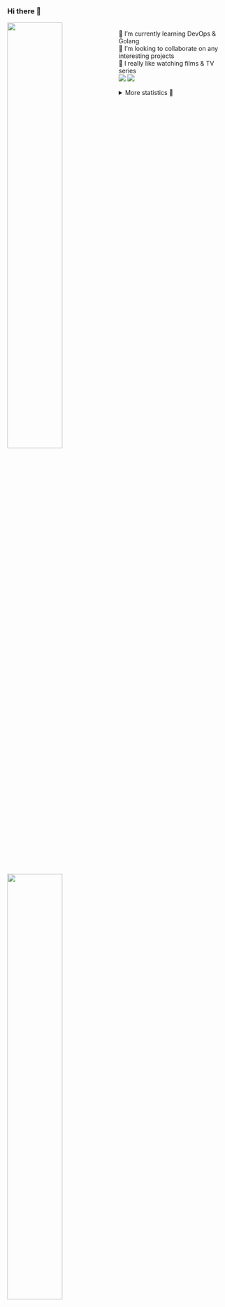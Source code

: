 ### Hi there 👋


[<img align="left" width="50%" src="https://github-readme-stats.vercel.app/api?username=rufusnufus&hide=issues&show_icons=true&count_private=true&theme=transparent&title_color=FF6F40&text_color=FBF9F8&icon_color=F48242&hide_border=true&hide_title=true#gh-dark-mode-only">](https://metrics.lecoq.io/rufusnufus#gh-dark-mode-only)
[<img align="left" width="50%" src="https://github-readme-stats.vercel.app/api?username=rufusnufus&hide=issues&show_icons=true&count_private=true&theme=transparent&title_color=FF6533&text_color=4D4644&icon_color=FF8038&hide_border=true&hide_title=true#gh-light-mode-only">](https://metrics.lecoq.io/rufusnufus#gh-light-mode-only)

<p>
  <br>
  🌱 I’m currently learning DevOps & Golang</br>
  👯 I’m looking to collaborate on any interesting projects</br>
  🎥 I really like watching films & TV series</br>
  <a href="https://linkedin.com/in/rufusnufus"><img src="https://img.shields.io/badge/linkedin-0077B5.svg?style=for-the-badge&logo=linkedin&logoColor=white"/></a>
  <a href="https://t.me/rufusnufus"><img src="https://img.shields.io/badge/-telegram-black?style=for-the-badge&color=blue&logo=telegram"/></a>
</p>

<p text-align="left">
<details>
  <summary>More statistics 👀</summary><br/>

<!--START_SECTION:waka-->
![Code Time](http://img.shields.io/badge/Code%20Time-64%20hrs%2032%20mins-blue)

![Profile Views](http://img.shields.io/badge/Profile%20Views-1-blue)

**I'm an Early 🐤** 

```text
🌞 Morning    113 commits    ████░░░░░░░░░░░░░░░░░░░░░   17.12% 
🌆 Daytime    366 commits    █████████████░░░░░░░░░░░░   55.45% 
🌃 Evening    152 commits    █████░░░░░░░░░░░░░░░░░░░░   23.03% 
🌙 Night      29 commits     █░░░░░░░░░░░░░░░░░░░░░░░░   4.39%

```
📅 **I'm Most Productive on Tuesday** 

```text
Monday       124 commits    ████░░░░░░░░░░░░░░░░░░░░░   18.79% 
Tuesday      130 commits    █████░░░░░░░░░░░░░░░░░░░░   19.7% 
Wednesday    112 commits    ████░░░░░░░░░░░░░░░░░░░░░   16.97% 
Thursday     123 commits    ████░░░░░░░░░░░░░░░░░░░░░   18.64% 
Friday       112 commits    ████░░░░░░░░░░░░░░░░░░░░░   16.97% 
Saturday     33 commits     █░░░░░░░░░░░░░░░░░░░░░░░░   5.0% 
Sunday       26 commits     █░░░░░░░░░░░░░░░░░░░░░░░░   3.94%

```


📊 **This Week I Spent My Time On** 

```text
💬 Programming Languages: 
YAML                     3 mins              █████████████░░░░░░░░░░░░   51.65% 
HCL                      3 mins              ████████████░░░░░░░░░░░░░   48.35%

🔥 Editors: 
VS Code                  6 mins              █████████████████████████   100.0%

```

**I Mostly Code in Python** 

```text
Python                   9 repos             ███████░░░░░░░░░░░░░░░░░░   28.12% 
Java                     4 repos             ███░░░░░░░░░░░░░░░░░░░░░░   12.5% 
Jupyter Notebook         4 repos             ███░░░░░░░░░░░░░░░░░░░░░░   12.5% 
JavaScript               3 repos             ██░░░░░░░░░░░░░░░░░░░░░░░   9.38% 
HTML                     3 repos             ██░░░░░░░░░░░░░░░░░░░░░░░   9.38%

```



 Last Updated on 04/01/2023 00:41:38 UTC
<!--END_SECTION:waka-->

</details>
</p>
